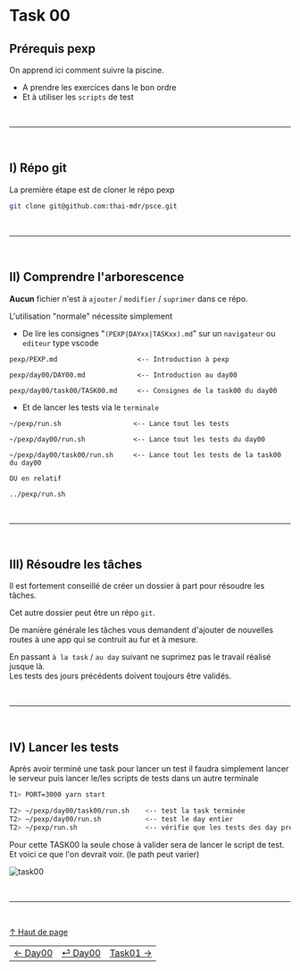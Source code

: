 # Task 00

## Prérequis pexp

On apprend ici comment suivre la piscine.

- A prendre les exercices dans le bon ordre
- Et à utiliser les `scripts` de test

<br/>

---

<br/>

## I) Répo git

La première étape est de cloner le répo pexp

```sh
git clone git@github.com:thai-mdr/psce.git
```

<br/>

---

<br/>

## II) Comprendre l'arborescence

**Aucun** fichier n'est à `ajouter` / `modifier` / `suprimer` dans ce répo.

L'utilisation "normale" nécessite simplement

- De lire les consignes "`(PEXP|DAYxx|TASKxx).md`" sur un `navigateur` ou `editeur` type vscode
```
pexp/PEXP.md                    <-- Introduction à pexp

pexp/day00/DAY00.md             <-- Introduction au day00

pexp/day00/task00/TASK00.md     <-- Consignes de la task00 du day00

```

- Et de lancer les tests via le `terminale`
```
~/pexp/run.sh                  <-- Lance tout les tests

~/pexp/day00/run.sh            <-- Lance tout les tests du day00

~/pexp/day00/task00/run.sh     <-- Lance tout les tests de la task00 du day00

OU en relatif

../pexp/run.sh

```

<br/>

---

<br/>

## III) Résoudre les tâches

Il est fortement conseillé de créer un dossier à part pour résoudre les tâches.

Cet autre dossier peut être un répo `git`.

De manière générale les tâches vous demandent d'ajouter de nouvelles routes à une app qui se contruit au fur et à mesure.

En passant `à la task` / `au day` suivant ne suprimez pas le travail réalisé jusque là.  
Les tests des jours précédents doivent toujours être validés.

<br/>

---

<br/>

## IV) Lancer les tests

Après avoir terminé une task pour lancer un test il faudra simplement lancer le serveur puis lancer le/les scripts de tests dans un autre terminale

```zsh
T1> PORT=3000 yarn start
```

```zsh
T2> ~/pexp/day00/task00/run.sh    <-- test la task terminée
T2> ~/pexp/day00/run.sh           <-- test le day entier
T2> ~/pexp/run.sh                 <-- vérifie que les tests des day précédents passent toujours
```

Pour cette TASK00 la seule chose à valider sera de lancer le script de test.  
Et voici ce que l'on devrait voir. (le path peut varier)

![task00](./task00_run.png)


<br/>

---

<br/>

[↑ Haut de page](#task-00)

|                                   |                                   |                                   |
| :---                              |               :---:               |                              ---: |
| [← Day00](../DAY00.md)            | [⏎ Day00](../DAY00.md)            | [Task01 →](./TASK01.md)   |
